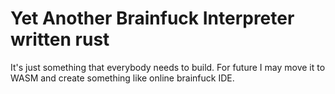 # Yet Another Brainfuck Interpreter written rust
It's just something that everybody needs to build. For future I may move it to WASM and create something like online brainfuck IDE. 